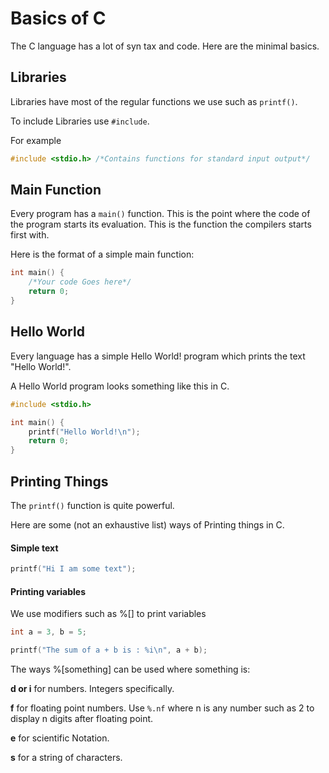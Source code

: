 # Basics of C

The C language has a lot of syn tax and code. Here are the minimal basics.

## Libraries

Libraries have most of the regular functions we use such as `printf()`.

To include Libraries use `#include`.

For example

```c
#include <stdio.h> /*Contains functions for standard input output*/
```

## Main Function

Every program has a `main()` function. This is the point where the code of the program starts its evaluation. This is the function the compilers starts first with.

Here is the format of a simple main function:

```c
int main() {
    /*Your code Goes here*/
    return 0;
}
```

## Hello World

Every language has a simple Hello World! program which prints the text "Hello World!".

A Hello World program looks something like this in C.
```c
#include <stdio.h>

int main() {
    printf("Hello World!\n");
    return 0;
}
```

## Printing Things

The `printf()` function is quite powerful.

Here are some (not an exhaustive list) ways of Printing things in C.

#### Simple text

```c
printf("Hi I am some text");
```

#### Printing variables

We use modifiers such as %[] to print variables

```c
int a = 3, b = 5;

printf("The sum of a + b is : %i\n", a + b);
```
The ways %[something] can be used where something is:

**d or i** for numbers. Integers specifically.

**f** for floating point numbers. Use `%.nf` where n is any number such as 2 to display n digits after floating point.

**e** for scientific Notation.

**s** for a string of characters.
